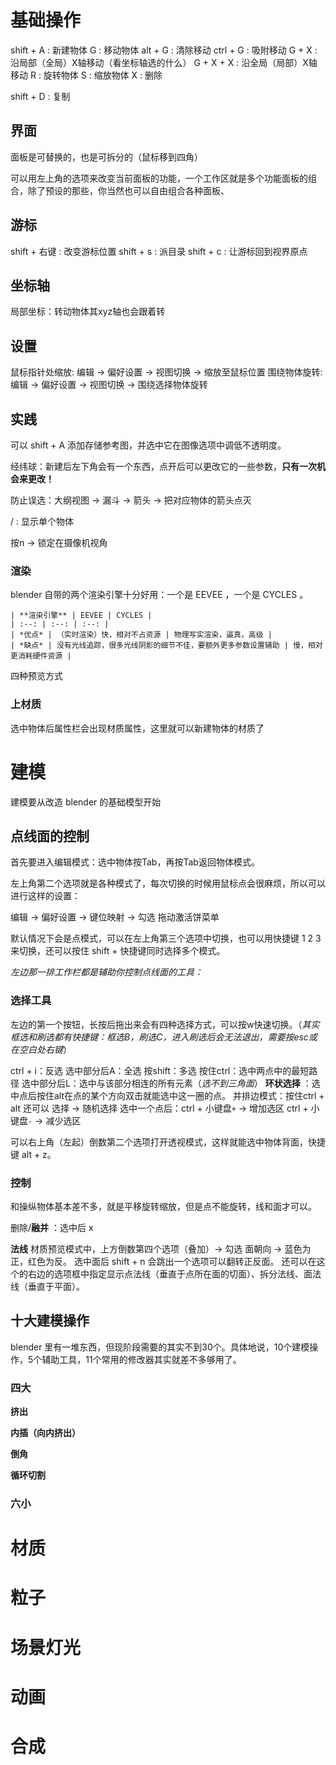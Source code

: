 # 基础操作

shift + A : 新建物体
G : 移动物体
alt + G : 清除移动
ctrl + G : 吸附移动
G + X : 沿局部（全局）X轴移动（看坐标轴选的什么）
G + X + X : 沿全局（局部）X轴移动
R : 旋转物体
S : 缩放物体
X : 删除

shift + D : 复制

## 界面

面板是可替换的，也是可拆分的（鼠标移到四角）

可以用左上角的选项来改变当前面板的功能，一个工作区就是多个功能面板的组合，除了预设的那些，你当然也可以自由组合各种面板、

## 游标

shift + 右键 : 改变游标位置
shift + s : 派目录
shift + c : 让游标回到视界原点

## 坐标轴

局部坐标：转动物体其xyz轴也会跟着转

## 设置

鼠标指针处缩放: 编辑 -> 偏好设置 -> 视图切换 -> 缩放至鼠标位置
围绕物体旋转: 编辑 -> 偏好设置 -> 视图切换 -> 围绕选择物体旋转

## 实践

可以 shift + A 添加存储参考图，并选中它在图像选项中调低不透明度。

经纬球：新建后左下角会有一个东西，点开后可以更改它的一些参数，**只有一次机会来更改！**

防止误选：大纲视图 -> 漏斗 -> 箭头 -> 把对应物体的箭头点灭

/ : 显示单个物体

按n -> 锁定在摄像机视角

### 渲染

blender 自带的两个渲染引擎十分好用：一个是 EEVEE ，一个是 CYCLES 。

```tx
| **渲染引擎** | EEVEE | CYCLES |
| :--: | :--: | :--: |
| *优点* | （实时渲染）快，相对不占资源 | 物理写实渲染，逼真，高级 |
| *缺点* | 没有光线追踪，很多光线阴影的细节不佳，要额外更多参数设置辅助 | 慢，相对更消耗硬件资源 |
```

四种预览方式

### 上材质

选中物体后属性栏会出现材质属性，这里就可以新建物体的材质了

# 建模

建模要从改造 blender 的基础模型开始

## 点线面的控制

首先要进入编辑模式：选中物体按Tab，再按Tab返回物体模式。

左上角第二个选项就是各种模式了，每次切换的时候用鼠标点会很麻烦，所以可以进行这样的设置：

编辑 -> 偏好设置 -> 键位映射 -> 勾选 拖动激活饼菜单

默认情况下会是点模式，可以在左上角第三个选项中切换，也可以用快捷键 1 2 3 来切换，还可以按住 shift + 快捷键同时选择多个模式。

*左边那一排工作栏都是辅助你控制点线面的工具：*

### 选择工具

左边的第一个按钮，长按后拖出来会有四种选择方式，可以按w快速切换。（*其实框选和刷选都有快捷键：框选B，刷选C，进入刷选后会无法退出，需要按esc或在空白处右键*）

ctrl + i：反选
选中部分后A：全选
按shift：多选
按住ctrl：选中两点中的最短路径
选中部分后L：选中与该部分相连的所有元素（*选不到三角面*）
**环状选择** ：选中点后按住alt在点的某个方向双击就能选中这一圈的点。
并排边模式：按住ctrl + alt
还可以 选择 -> 随机选择
选中一个点后：ctrl + 小键盘`+` -> 增加选区
ctrl + 小键盘`-` -> 减少选区

可以右上角（左起）倒数第二个选项打开透视模式，这样就能选中物体背面，快捷键 alt + z。

### 控制

和操纵物体基本差不多，就是平移旋转缩放，但是点不能旋转，线和面才可以。

删除/**融并** ：选中后 x

**法线**
	材质预览模式中，上方倒数第四个选项（叠加）-> 勾选 面朝向 -> 蓝色为正，红色为反。
	选中面后 shift + n 会跳出一个选项可以翻转正反面。
	还可以在这个的右边的选项框中指定显示点法线（垂直于点所在面的切面）、拆分法线、面法线（垂直于平面）。

## 十大建模操作

blender 里有一堆东西，但现阶段需要的其实不到30个。具体地说，10个建模操作，5个辅助工具，11个常用的修改器其实就差不多够用了。

### 四大

**挤出**

**内插（向内挤出）**

**倒角**

**循环切割**

### 六小

# 材质

# 粒子

# 场景灯光

# 动画

# 合成